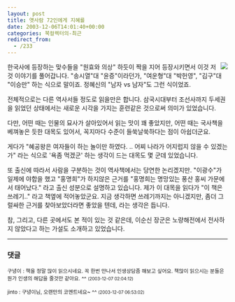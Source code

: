 ```yaml
---
layout: post
title: 옛사람 72인에게 지혜를
date: 2003-12-06T14:01:40+00:00
categories: 북컬렉터의-최근
redirect_from:
  - /233
---
```


<a href="http://www.bandibook.com/search/subject_view.php?code=2329056" target="bb"><img src="http://www.bandibook.com/largeimage/2329056.jpg" align="right" /></a>한국사에 등장하는 맞수들을 "원효와 의상" 하듯이 짝을 지어 등장시키면서 이것 저것 이야기를 풀어갑니다. "송시열"대 "윤증"이라던가, "여운형"대 "박헌영", "김구"대 "이승만" 하는 식으로 말이죠. 정혜신의 "남자 vs 남자"도 그런 식이었죠.

전체적으로는 다른 역사서들 정도로 읽을만은 합니다. 삼국시대부터 조선사까지 두세권을 읽었던 상태에서는 새로운 시각을 가지는 훈련같은 것으로써 의미가 있었습니다.

다만, 어떤 때는 인물의 묘사가 살아있어서 읽는 맛이 꽤 좋았지만, 어떤 때는 국사책을 베껴놓은 듯한 대목도 있어서, 꼭지마다 수준이 들쑥날쑥하다는 점이 아쉽더군요.

게다가 "혜공왕은 여자들이 하는 놀이만 하였다. .. 어찌 나라가 어지럽지 않을 수 있겠는가" 라는 식으로 '욕좀 먹겠군' 하는 생각이 드는 대목도 몇 군데 있었습니다.

또 출신에 따라서 사람을 구분하는 것이 역사책에서는 당연한 논리겠지만. "이광수"가 일제에 야합을 했고 "홍명희"가 하지않은 근거를 "홍명희는 명망있는 풍산 홍씨 가문에서 태어났다." 라고 출신 성분으로 설명하고 있습니다. 제가 이 대목을 읽다가 "이 책은 쓰레기.." 라고 책옆에 적어놓았군요. 지금 생각하면 쓰레기까지는 아니겠지만, 좀더 그럴싸한 근거를 찾아보았더라면 좋았을 텐데, 라는 생각은 듭니다.

참, 그리고, 다른 곳에서도 본 적이 있는 것 같은데, 이순신 장군은 노량해전에서 전사하지 않았다고 하는 가설도 소개하고 있었습니다.

* * *

### 댓글



<!--- cmt:500 --->
<!--- mail: --->
<!--- parent:0 --->

<small class=comment>구녕이 : 책을 정말 많이 읽으시네요. 꼭 한번 만나서 인생상담좀 해보고 싶어요. 책많이 읽으시는 분들은 뭔가 인생의 해답을 줄것만 같아요. ^^ <small>(2003-12-07 02:04:12)</small></small>


<!--- cmt:501 --->
<!--- mail: --->
<!--- parent:0 --->

<small class=comment>jinto : 구녕이님, 오랜만의 코멘트네요~ ^^ <small>(2003-12-07 06:53:02)</small></small>

